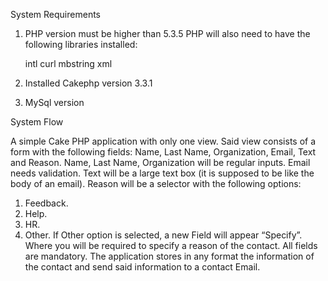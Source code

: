 System Requirements

1. PHP version must be higher than 5.3.5
   PHP will also need to have the following libraries installed:
   
   intl
   curl
   mbstring
   xml
   
2. Installed Cakephp version 3.3.1

3. MySql version


System Flow

A simple Cake PHP application with only one view.
Said view consists of a form with the following fields:
Name, Last Name, Organization, Email, Text and Reason.
Name, Last Name, Organization will be regular inputs.
Email needs validation.
Text will be a large text box (it is supposed to be like the body of an email).
Reason will be a selector with the following options:
1. Feedback.
2. Help.
3. HR.
4. Other.
If Other option is selected, a new Field will appear “Specify”. Where you will be required to specify a reason of the contact.
All fields are mandatory.
The application stores in any format the information of the contact and send said information to a contact Email.
